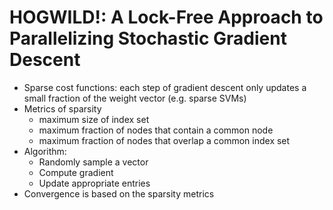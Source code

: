 # HOGWILD!: A Lock-Free Approach to Parallelizing Stochastic Gradient Descent
- Sparse cost functions: each step of gradient descent only updates a small
  fraction of the weight vector (e.g. sparse SVMs)
- Metrics of sparsity
    - maximum size of index set
    - maximum fraction of nodes that contain a common node
    - maximum fraction of nodes that overlap a common index set
- Algorithm:
    - Randomly sample a vector
    - Compute gradient
    - Update appropriate entries
- Convergence is based on the sparsity metrics

